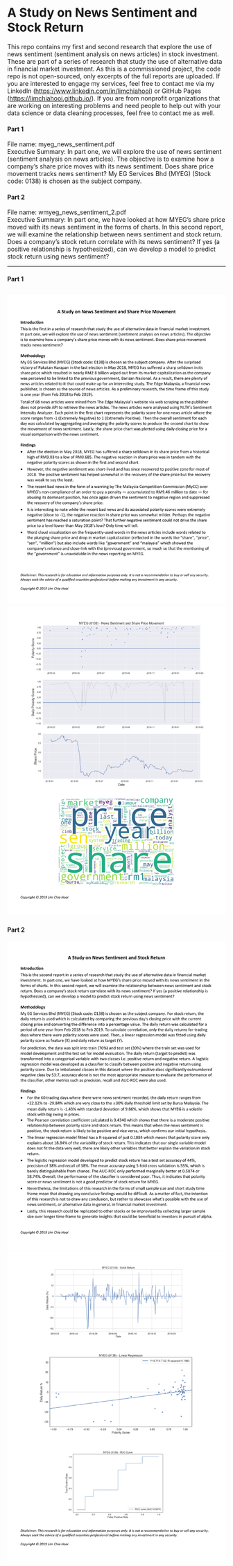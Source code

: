 # A Study on News Sentiment and Stock Return
This repo contains my first and second research that explore the use of news sentiment (sentiment analysis on news articles) in stock investment. These are part of a series of research that study the use of alternative data in financial market investment. As this is a commissioned project, the code repo is not open-sourced, only excerpts of the full reports are uploaded. If you are interested to engage my services, feel free to contact me via my LinkedIn (https://www.linkedin.com/in/limchiahooi) or GitHub Pages (https://limchiahooi.github.io/). If you are from nonprofit organizations that are working on interesting problems and need people to help out with your data science or data cleaning processes, feel free to contact me as well.

#### Part 1
File name: myeg_news_sentiment.pdf <br>
Executive Summary: In part one, we will explore the use of news sentiment (sentiment analysis on news articles). The objective is to examine how a company’s share price moves with its news sentiment. Does share price movement tracks news sentiment? My EG Services Bhd (MYEG) (Stock code: 0138) is chosen as the subject company.

#### Part 2
File name: wmyeg_news_sentiment_2.pdf <br>
Executive Summary: In part one, we have looked at how MYEG’s share price moved with its news sentiment in the forms of charts. In this second report, we will examine the relationship between news sentiment and stock return. Does a company’s stock return correlate with its news sentiment? If yes (a positive relationship is hypothesized), can we develop a model to predict stock return using news sentiment?

---
#### Part 1
![Part 1-1](myeg_news_sentiment-1.png)
![Part 1-2](myeg_news_sentiment-2.png)
---

#### Part 2
![Part 2-1](myeg_news_sentiment_2-1.png)
![Part 2-2](myeg_news_sentiment_2-2.png)